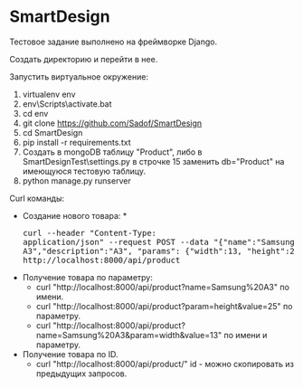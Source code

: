 # SmartDesign

Тестовое задание выполнено на фреймворке Django.

Создать директорию и перейти в нее.

Запустить виртуальное окружение:
1) virtualenv env
2) env\Scripts\activate.bat
3) cd env
4) git clone https://github.com/Sadof/SmartDesign
5) cd SmartDesign
6) pip install -r requirements.txt
7) Создать в mongoDB таблицу "Product", либо в SmartDesignTest\settings.py в строчке 15 заменить db="Product" на имеющуюся тестовую таблицу.
8) python manage.py runserver

Curl команды:
* Создание нового товара: 
  *<pre>curl --header "Content-Type: application/json" --request POST --data "{\"name\":\"Samsung A3\",\"description\":\"A3\", \"params\": {\"width\":13, \"height\":25}}" http://localhost:8000/api/product</pre>
* Получение товара по параметру:
  * curl "http://localhost:8000/api/product?name=Samsung%20A3" по имени.
  * curl "http://localhost:8000/api/product?param=height&value=25" по параметру.
  * curl "http://localhost:8000/api/product?name=Samsung%20A3&param=width&value=13" по имени и параметру.
* Получение товара по ID.
  * curl "http://localhost:8000/api/product/<id>"  id - можно скопировать из предыдущих запросов. 
